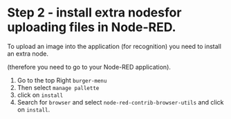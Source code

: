 # Step 2 - install extra nodesfor uploading files in Node-RED.

To upload an image into the application (for recognition) you need to install an extra node.

(therefore you need to go to your Node-RED application). 

1. Go to the top Right `burger-menu`
2. Then select `manage pallette`
3. click on `install` 
4. Search for `browser` and select `node-red-contrib-browser-utils` and click on `install`.
